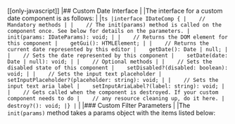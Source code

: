 [[only-javascript]]
|## Custom Date Interface
|
|The interface for a custom date component is as follows:
|
|```ts
|interface IDateComp {
|    // Mandatory methods
|
|    // The init(params) method is called on the component once. See below for details on the parameters.
|    init(params: IDateParams): void;
|
|    // Returns the DOM element for this component
|    getGui(): HTMLElement;
|
|    // Returns the current date represented by this editor
|    getDate(): Date | null;
|
|    // Sets the date represented by this component
|    setDate(date: Date | null): void;
|
|    // Optional methods
|
|    // Sets the disabled state of this component
|    setDisabled?(disabled: boolean): void;
|
|    // Sets the input text placeholder
|    setInputPlaceholder?(placeholder: string): void;
|
|    // Sets the input text aria label
|    setInputAriaLabel?(label: string): void;
|
|    // Gets called when the component is destroyed. If your custom component needs to do
|    // any resource cleaning up, do it here.
|    destroy?(): void;
|}
|```
|
|### Custom Filter Parameters
|
|The `init(params)` method takes a params object with the items listed below:
